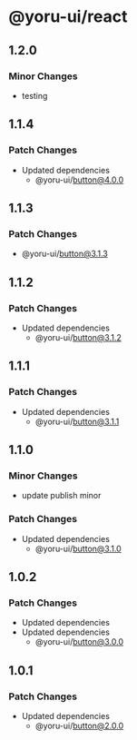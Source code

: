 # @yoru-ui/react

## 1.2.0

### Minor Changes

- testing

## 1.1.4

### Patch Changes

- Updated dependencies
  - @yoru-ui/button@4.0.0

## 1.1.3

### Patch Changes

- @yoru-ui/button@3.1.3

## 1.1.2

### Patch Changes

- Updated dependencies
  - @yoru-ui/button@3.1.2

## 1.1.1

### Patch Changes

- Updated dependencies
  - @yoru-ui/button@3.1.1

## 1.1.0

### Minor Changes

- update publish minor

### Patch Changes

- Updated dependencies
  - @yoru-ui/button@3.1.0

## 1.0.2

### Patch Changes

- Updated dependencies
- Updated dependencies
  - @yoru-ui/button@3.0.0

## 1.0.1

### Patch Changes

- Updated dependencies
  - @yoru-ui/button@2.0.0
